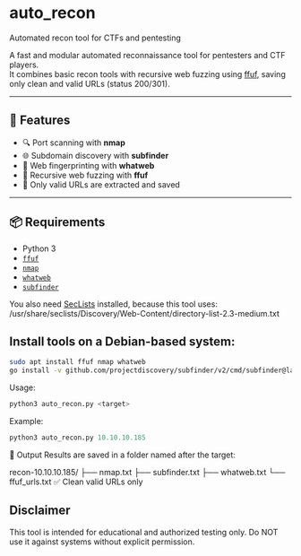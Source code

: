 # auto_recon
Automated recon tool for CTFs and pentesting

A fast and modular automated reconnaissance tool for pentesters and CTF players.  
It combines basic recon tools with recursive web fuzzing using [ffuf](https://github.com/ffuf/ffuf), saving only clean and valid URLs (status 200/301).

---

## 🔧 Features

- 🔍 Port scanning with **nmap**
- 🌐 Subdomain discovery with **subfinder**
- 🧠 Web fingerprinting with **whatweb**
- 🚀 Recursive web fuzzing with **ffuf**
- 🧼 Only valid URLs are extracted and saved

---

## 📦 Requirements

- Python 3
- [`ffuf`](https://github.com/ffuf/ffuf)
- [`nmap`](https://nmap.org/)
- [`whatweb`](https://github.com/urbanadventurer/WhatWeb)
- [`subfinder`](https://github.com/projectdiscovery/subfinder)

You also need [SecLists](https://github.com/danielmiessler/SecLists) installed, because this tool uses:
/usr/share/seclists/Discovery/Web-Content/directory-list-2.3-medium.txt


## Install tools on a Debian-based system:

```bash
sudo apt install ffuf nmap whatweb
go install -v github.com/projectdiscovery/subfinder/v2/cmd/subfinder@latest
```

Usage:
```python
python3 auto_recon.py <target>
```

Example:
```python
python3 auto_recon.py 10.10.10.185
```

📁 Output
Results are saved in a folder named after the target:

recon-10.10.10.185/
├── nmap.txt
├── subfinder.txt
├── whatweb.txt
└── ffuf_urls.txt     ✅ Clean valid URLs only


## Disclaimer
This tool is intended for educational and authorized testing only.
Do NOT use it against systems without explicit permission.
